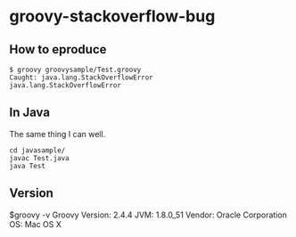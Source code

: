 # groovy-stackoverflow-bug

## How to eproduce

```
$ groovy groovysample/Test.groovy
Caught: java.lang.StackOverflowError
java.lang.StackOverflowError
```

## In Java 
The same thing I can well.

```
cd javasample/
javac Test.java
java Test
```


## Version
$groovy -v
Groovy Version: 2.4.4 JVM: 1.8.0_51 Vendor: Oracle Corporation OS: Mac OS X

